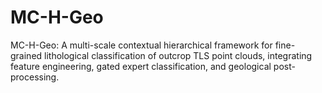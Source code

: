 # MC-H-Geo
MC-H-Geo: A multi-scale contextual hierarchical framework for fine-grained lithological classification of outcrop TLS point clouds, integrating feature engineering, gated expert classification, and geological post-processing.
